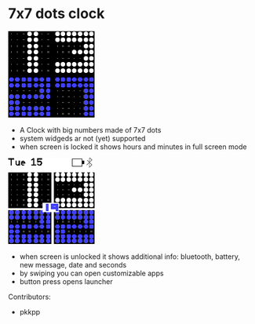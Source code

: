 # 7x7 dots clock

![](dotsfontclock.png)


* A Clock with big numbers made of 7x7 dots
* system widgeds ar not (yet) supported
* when screen is locked it shows hours and minutes in full screen mode

![](dotsfontclock-scr1.png)

* when screen is unlocked it shows additional info: bluetooth, battery, new message, date and seconds
* by swiping you can open customizable apps
* button press opens launcher

Contributors:
* pkkpp
